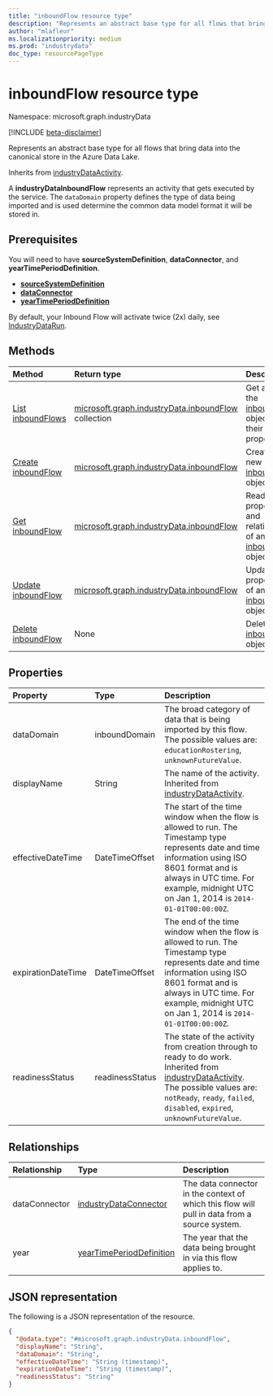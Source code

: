 ```yaml
---
title: "inboundFlow resource type"
description: "Represents an abstract base type for all flows that bring data into the canonical store in the Azure Data Lake."
author: "mlafleur"
ms.localizationpriority: medium
ms.prod: "industrydata"
doc_type: resourcePageType
---
```


# inboundFlow resource type

Namespace: microsoft.graph.industryData

[!INCLUDE [beta-disclaimer](../../includes/beta-disclaimer.md)]

Represents an abstract base type for all flows that bring data into the canonical store in the Azure Data Lake.

Inherits from [industryDataActivity](../resources/industrydata-industrydataactivity.md).

A **industryDataInboundFlow** represents an activity that gets executed by the service. The `dataDomain` property defines the type of data being imported and is used determine the common data model format it will be stored in.

## Prerequisites

You will need to have **sourceSystemDefinition**, **dataConnector**, and **yearTimePeriodDefinition**.

- **[sourceSystemDefinition](../api/industrydata-industrydataroot-post-sourcesystems.md)**
- **[dataConnector](../api/industrydata-industrydataroot-post-dataconnectors.md)**
- **[yearTimePeriodDefinition](../api/industrydata-industrydataroot-post-years.md)**

By default, your Inbound Flow will activate twice (2x) daily, see [IndustryDataRun](industrydata-industrydatarun.md).

## Methods

| Method                                                                            | Return type                                                                                     | Description                                                                                                 |
| :-------------------------------------------------------------------------------- | :---------------------------------------------------------------------------------------------- | :---------------------------------------------------------------------------------------------------------- |
| [List inboundFlows](../api/industrydata-industrydataroot-list-inboundflows.md)    | [microsoft.graph.industryData.inboundFlow](../resources/industrydata-inboundflow.md) collection | Get a list of the [inboundFlow](../resources/industrydata-inboundflow.md) objects and their properties.     |
| [Create inboundFlow](../api/industrydata-industrydataroot-post-inboundflows.md)   | [microsoft.graph.industryData.inboundFlow](../resources/industrydata-inboundflow.md)            | Create a new [inboundFlow](../resources/industrydata-inboundflow.md) object.                                |
| [Get inboundFlow](../api/industrydata-inboundflow-get.md)                         | [microsoft.graph.industryData.inboundFlow](../resources/industrydata-inboundflow.md)            | Read the properties and relationships of an [inboundFlow](../resources/industrydata-inboundflow.md) object. |
| [Update inboundFlow](../api/industrydata-inboundflow-update.md)                   | [microsoft.graph.industryData.inboundFlow](../resources/industrydata-inboundflow.md)            | Update the properties of an [inboundFlow](../resources/industrydata-inboundflow.md) object.                 |
| [Delete inboundFlow](../api/industrydata-industrydataroot-delete-inboundflows.md) | None                                                                                            | Delete an [inboundFlow](../resources/industrydata-inboundflow.md) object.                                  |

## Properties

| Property           | Type            | Description                                                                                                                                                                                                                                                       |
| :----------------- | :-------------- | :---------------------------------------------------------------------------------------------------------------------------------------------------------------------------------------------------------------------------------------------------------------- |
| dataDomain         | inboundDomain   | The broad category of data that is being imported by this flow. The possible values are: `educationRostering`, `unknownFutureValue`.                                                                                                                               |
| displayName        | String          | The name of the activity. Inherited from [industryDataActivity](../resources/industrydata-industrydataactivity.md).                                                                                                                                                    |
| effectiveDateTime  | DateTimeOffset  | The start of the time window when the flow is allowed to run. The Timestamp type represents date and time information using ISO 8601 format and is always in UTC time. For example, midnight UTC on Jan 1, 2014 is `2014-01-01T00:00:00Z`.                                                                                                                                                                                    |
| expirationDateTime | DateTimeOffset  | The end of the time window when the flow is allowed to run. The Timestamp type represents date and time information using ISO 8601 format and is always in UTC time. For example, midnight UTC on Jan 1, 2014 is `2014-01-01T00:00:00Z`.                                                                                                                                                                                      |
| readinessStatus    | readinessStatus | The state of the activity from creation through to ready to do work. Inherited from [industryDataActivity](../resources/industrydata-industrydataactivity.md). The possible values are: `notReady`, `ready`, `failed`, `disabled`, `expired`, `unknownFutureValue`. |

## Relationships

| Relationship  | Type                                                                              | Description                                                                                 |
| :------------ | :-------------------------------------------------------------------------------- | :------------------------------------------------------------------------------------------ |
| dataConnector | [industryDataConnector](../resources/industrydata-industrydataconnector.md)       | The data connector in the context of which this flow will pull in data from a source system. |
| year          | [yearTimePeriodDefinition](../resources/industrydata-yeartimeperioddefinition.md) | The year that the data being brought in via this flow applies to. |

## JSON representation

The following is a JSON representation of the resource.

<!-- {
  "blockType": "resource",
  "keyProperty": "id",
  "@odata.type": "microsoft.graph.industryData.inboundFlow",
  "baseType": "microsoft.graph.industryData.industryDataActivity",
  "openType": false
}
-->

```json
{
  "@odata.type": "#microsoft.graph.industryData.inboundFlow",
  "displayName": "String",
  "dataDomain": "String",
  "effectiveDateTime": "String (timestamp)",
  "expirationDateTime": "String (timestamp)",
  "readinessStatus": "String"
}
```
